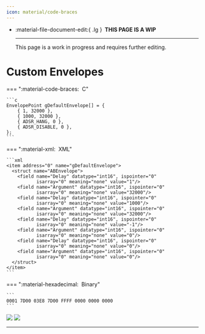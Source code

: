 ```yaml
---
icon: material/code-braces
---
```


<div class="grid cards" markdown>

-   :material-file-document-edit:{ .lg } __&nbsp;THIS PAGE IS A WIP__
  
    ---

    This page is a work in progress and requires further editing.

</div>

# Custom Envelopes

=== ":material-code-braces: &nbsp;C"

    ```c
    EnvelopePoint gDefaultEnvelope[] = {
        { 1, 32000 },
        { 1000, 32000 },
        { ADSR_HANG, 0 },
        { ADSR_DISABLE, 0 },
    };
    ```

=== ":material-xml: &nbsp;XML"

    ```xml
    <item address="0" name="gDefaultEnvelope">
      <struct name="ABEnvelope">
        <field name="Delay" datatype="int16", ispointer="0"
               isarray="0" meaning="none" value="1"/>
        <field name="Argument" datatype="int16", ispointer="0"
               isarray="0" meaning="none" value="32000"/>
        <field name="Delay" datatype="int16", ispointer="0"
               isarray="0" meaning="none" value="1000"/>
        <field name="Argument" datatype="int16", ispointer="0"
               isarray="0" meaning="none" value="32000"/>
        <field name="Delay" datatype="int16", ispointer="0"
               isarray="0" meaning="none" value="-1"/>
        <field name="Argument" datatype="int16", ispointer="0"
               isarray="0" meaning="none" value="0"/>
        <field name="Delay" datatype="int16", ispointer="0"
               isarray="0" meaning="none" value="0"/>
        <field name="Argument" datatype="int16", ispointer="0"
               isarray="0" meaning="none" value="0"/>
      </struct>
    </item>
    ```

=== ":material-hexadecimal: &nbsp;Binary"

    ```
    0001 7D00 03E8 7D00 FFFF 0000 0000 0000
    ```

![](https://bombchus.github.io/z64-music-wiki/assets/images/pianoenvelope-dark.png#only-dark)
![](https://bombchus.github.io/z64-music-wiki/assets/images/pianoenvelope-light.png#only-light)

-----